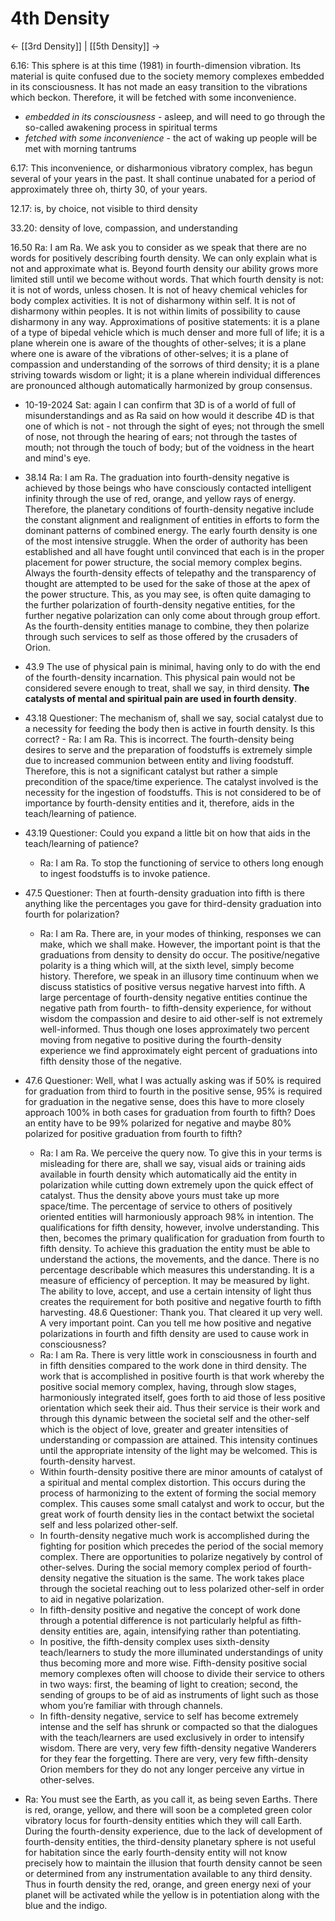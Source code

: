 # 4th Density
<- [[3rd Density]] | [[5th Density]] ->

6.16: This sphere is at this time (1981) in fourth-dimension vibration. Its material is quite confused due to the society memory complexes embedded in its consciousness. It has not made an easy transition to the vibrations which beckon. Therefore, it will be fetched with some inconvenience.
- *embedded in its consciousness* - asleep, and will need to go through the so-called awakening process in spiritual terms
- *fetched with some inconvenience* - the act of waking up people will be met with morning tantrums

6.17: This inconvenience, or disharmonious vibratory complex, has begun several of your years in the past. It shall continue unabated for a period of approximately three oh, thirty 30, of your years.

12.17: is, by choice, not visible to third density

33.20: density of love, compassion, and understanding

16.50 Ra: I am Ra. We ask you to consider as we speak that there are no words for positively describing fourth density. We can only explain what is not and approximate what is. Beyond fourth density our ability grows more limited still until we become without words. That which fourth density is not: it is not of words, unless chosen. It is not of heavy chemical vehicles for body complex activities. It is not of disharmony within self. It is not of disharmony within peoples. It is not within limits of possibility to cause disharmony in any way. Approximations of positive statements: it is a plane of a type of bipedal vehicle which is much denser and more full of life; it is a plane wherein one is aware of the thoughts of other-selves; it is a plane where one is aware of the vibrations of other-selves; it is a plane of compassion and understanding of the sorrows of third density; it is a plane striving towards wisdom or light; it is a plane wherein individual differences are pronounced although automatically harmonized by group consensus.
- 10-19-2024 Sat: again I can confirm that 3D is of a world of full of misunderstandings and as Ra said on how would it describe 4D is that one of which is not - not through the sight of eyes; not through the smell of nose, not through the hearing of ears; not through the tastes of mouth; not through the touch of body; but of the voidness in the heart and mind's eye.





- 38.14 Ra: I am Ra. The graduation into fourth-density negative is achieved by those beings who have consciously contacted intelligent infinity through the use of red, orange, and yellow rays of energy. Therefore, the planetary conditions of fourth-density negative include the constant alignment and realignment of entities in efforts to form the dominant patterns of combined energy. The early fourth density is one of the most intensive struggle. When the order of authority has been established and all have fought until convinced that each is in the proper placement for power structure, the social memory complex begins. Always the fourth-density effects of telepathy and the transparency of thought are attempted to be used for the sake of those at the apex of the power structure. This, as you may see, is often quite damaging to the further polarization of fourth-density negative entities, for the further negative polarization can only come about through group effort. As the fourth-density entities manage to combine, they then polarize through such services to self as those offered by the crusaders of Orion.
- 43.9 The use of physical pain is minimal, having only to do with the end of the fourth-density incarnation. This physical pain would not be considered severe enough to treat, shall we say, in third density. **The catalysts of mental and spiritual pain are used in fourth density**.
- 43.18 Questioner: The mechanism of, shall we say, social catalyst due to a necessity for feeding the body then is active in fourth density. Is this correct? - Ra: I am Ra. This is incorrect. The fourth-density being desires to serve and the preparation of foodstuffs is extremely simple due to increased communion between entity and living foodstuff. Therefore, this is not a significant catalyst but rather a simple precondition of the space/time experience. The catalyst involved is the necessity for the ingestion of foodstuffs. This is not considered to be of importance by fourth-density entities and it, therefore, aids in the teach/learning of patience.
- 43.19 Questioner: Could you expand a little bit on how that aids in the teach/learning of patience? 
	- Ra: I am Ra. To stop the functioning of service to others long enough to ingest foodstuffs is to invoke patience.
- 47.5 Questioner: Then at fourth-density graduation into fifth is there anything like the percentages you gave for third-density graduation into fourth for polarization? 
	- Ra: I am Ra. There are, in your modes of thinking, responses we can make, which we shall make. However, the important point is that the graduations from density to density do occur. The positive/negative polarity is a thing which will, at the sixth level, simply become history. Therefore, we speak in an illusory time continuum when we discuss statistics of positive versus negative harvest into fifth. A large percentage of fourth-density negative entities continue the negative path from fourth- to fifth-density experience, for without wisdom the compassion and desire to aid other-self is not extremely well-informed. Thus though one loses approximately two percent moving from negative to positive during the fourth-density experience we find approximately eight percent of graduations into fifth density those of the negative.
- 47.6 Questioner: Well, what I was actually asking was if 50% is required for graduation from third to fourth in the positive sense, 95% is required for graduation in the negative sense, does this have to more closely approach 100% in both cases for graduation from fourth to fifth? Does an entity have to be 99% polarized for negative and maybe 80% polarized for positive graduation from fourth to fifth? 
	- Ra: I am Ra. We perceive the query now. To give this in your terms is misleading for there are, shall we say, visual aids or training aids available in fourth density which automatically aid the entity in polarization while cutting down extremely upon the quick effect of catalyst. Thus the density above yours must take up more space/time. The percentage of service to others of positively oriented entities will harmoniously approach 98% in intention. The qualifications for fifth density, however, involve understanding. This then, becomes the primary qualification for graduation from fourth to fifth density. To achieve this graduation the entity must be able to understand the actions, the movements, and the dance. There is no percentage describable which measures this understanding. It is a measure of efficiency of perception. It may be measured by light. The ability to love, accept, and use a certain intensity of light thus creates the requirement for both positive and negative fourth to fifth harvesting.
48.6 Questioner: Thank you. That cleared it up very well. A very important point. Can you tell me how positive and negative polarizations in fourth and fifth density are used to cause work in consciousness?
	- Ra: I am Ra. There is very little work in consciousness in fourth and in fifth densities compared to the work done in third density. The work that is accomplished in positive fourth is that work whereby the positive social memory complex, having, through slow stages, harmoniously integrated itself, goes forth to aid those of less positive orientation which seek their aid. Thus their service is their work and through this dynamic between the societal self and the other-self which is the object of love, greater and greater intensities of understanding or compassion are attained. This intensity continues until the appropriate intensity of the light may be welcomed. This is fourth-density harvest.
	- Within fourth-density positive there are minor amounts of catalyst of a spiritual and mental complex distortion. This occurs during the process of harmonizing to the extent of forming the social memory complex. This causes some small catalyst and work to occur, but the great work of fourth density lies in the contact betwixt the societal self and less polarized other-self.
	- In fourth-density negative much work is accomplished during the fighting for position which precedes the period of the social memory complex. There are opportunities to polarize negatively by control of other-selves. During the social memory complex period of fourth-density negative the situation is the same. The work takes place through the societal reaching out to less polarized other-self in order to aid in negative polarization.
	- In fifth-density positive and negative the concept of work done through a potential difference is not particularly helpful as fifth-density entities are, again, intensifying rather than potentiating.
	- In positive, the fifth-density complex uses sixth-density teach/learners to study the more illuminated understandings of unity thus becoming more and more wise. Fifth-density positive social memory complexes often will choose to divide their service to others in two ways: first, the beaming of light to creation; second, the sending of groups to be of aid as instruments of light such as those whom you’re familiar with through channels.
	- In fifth-density negative, service to self has become extremely intense and the self has shrunk or compacted so that the dialogues with the teach/learners are used exclusively in order to intensify wisdom. There are very, very few fifth-density negative Wanderers for they fear the forgetting. There are very, very few fifth-density Orion members for they do not any longer perceive any virtue in other-selves.
- Ra: You must see the Earth, as you call it, as being seven Earths. There is red, orange, yellow, and there will soon be a completed green color vibratory locus for fourth-density entities which they will call Earth. During the fourth-density experience, due to the lack of development of fourth-density entities, the third-density planetary sphere is not useful for habitation since the early fourth-density entity will not know precisely how to maintain the illusion that fourth density cannot be seen or determined from any instrumentation available to any third density. Thus in fourth density the red, orange, and green energy nexi of your planet will be activated while the yellow is in potentiation along with the blue and the indigo.
